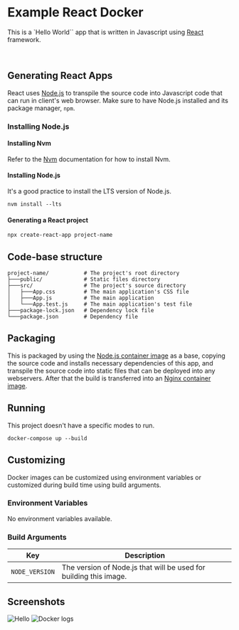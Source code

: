 # Example React Docker

This is a `Hello World`` app that is written in Javascript using [React](https://reactjs.org/) framework.

<br />

## Generating React Apps

React uses [Node.js](https://nodejs.org/) to transpile the source code into Javascript code that can run in client's web browser. Make sure to have Node.js installed and its package manager, `npm`.

### Installing Node.js

#### Installing Nvm

Refer to the [Nvm](https://github.com/nvm-sh/nvm#install--update-script) documentation for how to install Nvm.

#### Installing Node.js

It's a good practice to install the LTS version of Node.js.

```
nvm install --lts
```

#### Generating a React project

```
npx create-react-app project-name
```

## Code-base structure

```
project-name/           # The project's root directory
├───public/             # Static files directory
├───src/                # The project's source directory
│   ├───App.css         # The main application's CSS file
│   ├───App.js          # The main application
│   └───App.test.js     # The main application's test file
├───package-lock.json   # Dependency lock file
└───package.json        # Dependency file
```

## Packaging

This is packaged by using the [Node.js container image](https://hub.docker.com/_/node) as a base, copying the source code and installs necessary dependencies of this app, and transpile the source code into static files that can be deployed into any webservers. After that the build is transferred into an [Nginx container image](https://hub.docker.com/_/nginx).

## Running

This project doesn't have a specific modes to run.

```
docker-compose up --build
```

## Customizing

Docker images can be customized using environment variables or customized during build time using build arguments.

### Environment Variables

No environment variables available.

### Build Arguments

| Key | Description |
| --- | --- |
| `NODE_VERSION` | The version of Node.js that will be used for building this image. |

## Screenshots

![Hello](.assets/react_hello.png)
![Docker logs](.assets/react_logs.png)
